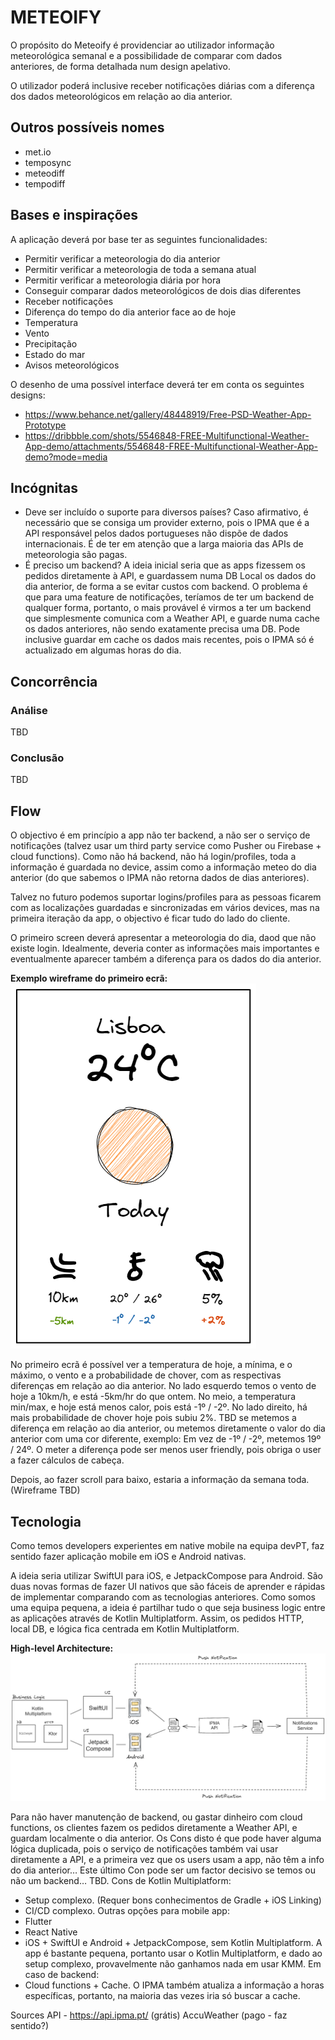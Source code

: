 # METEOIFY

O propósito do Meteoify é providenciar ao utilizador informação meteorológica semanal e a possibilidade de comparar com dados anteriores, de forma detalhada num design apelativo.

O utilizador poderá inclusive receber notificações diárias com a diferença dos dados meteorológicos em relação ao dia anterior.

## Outros possíveis nomes
- met.io
- temposync
- meteodiff
- tempodiff

## Bases e inspirações

A aplicação deverá por base ter as seguintes funcionalidades:

- Permitir verificar a meteorologia do dia anterior
- Permitir verificar a meteorologia de toda a semana atual
- Permitir verificar a meteorologia diária por hora
- Conseguir comparar dados meteorológicos de dois dias diferentes
- Receber notificações
- Diferença do tempo do dia anterior face ao de hoje
- Temperatura
- Vento
- Precipitação
- Estado do mar
- Avisos meteorológicos

O desenho de uma possível interface deverá ter em conta os seguintes designs:
- https://www.behance.net/gallery/48448919/Free-PSD-Weather-App-Prototype
- https://dribbble.com/shots/5546848-FREE-Multifunctional-Weather-App-demo/attachments/5546848-FREE-Multifunctional-Weather-App-demo?mode=media

## Incógnitas
- Deve ser incluído o suporte para diversos países? Caso afirmativo, é necessário que se consiga um provider externo, pois o IPMA que é a API responsável pelos dados portugueses não dispõe de dados internacionais. É de ter em atenção que a larga maioria das APIs de meteorologia são pagas.
- É preciso um backend? A ideia inicial seria que as apps fizessem os pedidos diretamente à API, e guardassem numa DB Local os dados do dia anterior, de forma a se evitar custos com backend. O problema é que para uma feature de notificações, teríamos de ter um backend de qualquer forma, portanto, o mais provável é virmos a ter um backend que simplesmente comunica com a Weather API, e guarde numa cache os dados anteriores, não sendo exatamente precisa uma DB. Pode inclusive guardar em cache os dados mais recentes, pois o IPMA só é actualizado em algumas horas do dia.

## Concorrência
### Análise
TBD

### Conclusão
TBD

## Flow
O objectivo é em princípio a app não ter backend, a não ser o serviço de notificações (talvez usar um third party service como Pusher ou Firebase + cloud functions). Como não há backend, não há login/profiles, toda a informação é guardada no device, assim como a informação meteo do dia anterior (do que sabemos o IPMA não retorna dados de dias anteriores).

Talvez no futuro podemos suportar logins/profiles para as pessoas ficarem com as localizações guardadas e sincronizadas em vários devices, mas na primeira iteração da app, o objectivo é ficar tudo do lado do cliente.

O primeiro screen deverá apresentar a meteorologia do dia, daod que não existe login. Idealmente, deveria conter as informações mais importantes e eventualmente aparecer também a diferença para os dados do dia anterior.

**Exemplo wireframe do primeiro ecrã:**
![Wireframe First Screen](./wireframe-first-screen.png "Wireframe First Screen")

No primeiro ecrã é possível ver a temperatura de hoje, a mínima, e o máximo, o vento e a probabilidade de chover, com as respectivas diferenças em relação ao dia anterior. No lado esquerdo temos o vento de hoje a 10km/h, e está -5km/hr do que ontem. No meio, a temperatura min/max, e hoje está menos calor, pois está -1º / -2º. No lado direito, há mais probabilidade de chover hoje pois subiu 2%. TBD se metemos a diferença em relação ao dia anterior, ou metemos diretamente o valor do dia anterior com uma cor diferente, exemplo: Em vez de -1º / -2º, metemos 19º / 24º. O meter a diferença pode ser menos user friendly, pois obriga o user a fazer cálculos de cabeça.

Depois, ao fazer scroll para baixo, estaria a informação da semana toda. (Wireframe TBD)

## Tecnologia
Como temos developers experientes em native mobile na equipa devPT, faz sentido fazer aplicação mobile em iOS e Android nativas. 

A ideia seria utilizar SwiftUI para iOS, e JetpackCompose para Android. São duas novas formas de fazer UI nativos que são fáceis de aprender e rápidas de implementar comparando com as tecnologias anteriores. Como somos uma equipa pequena, a ideia é partilhar tudo o que seja business logic entre as aplicações através de Kotlin Multiplatform. Assim, os pedidos HTTP, local DB, e lógica fica centrada em Kotlin Multiplatform. 

**High-level Architecture:**
![High-level Architecture](./high-level-architecture.png "High-level Architecture")

Para não haver manutenção de backend, ou gastar dinheiro com cloud functions, os clientes fazem os pedidos diretamente a Weather API, e guardam localmente o dia anterior. Os Cons disto é que pode haver alguma lógica duplicada, pois o serviço de notificações também vai usar diretamente a API, e a primeira vez que os users usam a app, não têm a info do dia anterior… Este último Con pode ser um factor decisivo se temos ou não um backend… TBD.
Cons de Kotlin Multiplatform:
- Setup complexo. (Requer bons conhecimentos de Gradle + iOS Linking)
- CI/CD complexo.
Outras opções para mobile app:
- Flutter
- React Native
- iOS + SwiftUI e Android + JetpackCompose, sem Kotlin Multiplatform. A app é bastante pequena, portanto usar o Kotlin Multiplatform, e dado ao setup complexo, provavelmente não ganhamos nada em usar KMM.
Em caso de backend:
- Cloud functions + Cache. O IPMA também atualiza a informação a horas específicas, portanto, na maioria das vezes iria só buscar a cache.  

Sources
API - https://api.ipma.pt/ (grátis)
AccuWeather (pago - faz sentido?)